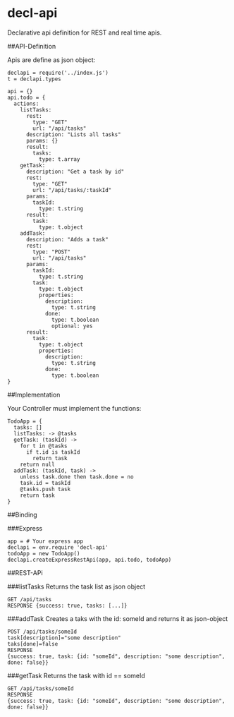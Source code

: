 decl-api
========

Declarative api definition for REST and real time apis. 

##API-Definition

Apis are define as json object:

    declapi = require('../index.js')
    t = declapi.types

    api = {}
    api.todo = {
      actions:
        listTasks:
          rest:
            type: "GET"
            url: "/api/tasks"
          description: "Lists all tasks"
          params: {}
          result:
            tasks:
              type: t.array 
        getTask:
          description: "Get a task by id"
          rest:
            type: "GET"
            url: "/api/tasks/:taskId"
          params:
            taskId:
              type: t.string
          result:
            task:
              type: t.object
        addTask:
          description: "Adds a task"
          rest:
            type: "POST"
            url: "/api/tasks"
          params:
            taskId:
              type: t.string
            task:
              type: t.object
              properties:
                description:
                  type: t.string
                done:
                  type: t.boolean
                  optional: yes
          result:
            task:
              type: t.object
              properties:
                description:
                  type: t.string
                done:
                  type: t.boolean
    }

##Implementation

Your Controller must implement the functions:

    TodoApp = {
      tasks: []
      listTasks: -> @tasks
      getTask: (taskId) -> 
        for t in @tasks
          if t.id is taskId
            return task
        return null
      addTask: (taskId, task) ->
        unless task.done then task.done = no
        task.id = taskId
        @tasks.push task
        return task
    }

##Binding

###Express
    
    app = # Your express app
    declapi = env.require 'decl-api'
    todoApp = new TodoApp()
    declapi.createExpressRestApi(app, api.todo, todoApp)


##REST-APi

###listTasks
Returns the task list as json object

    GET /api/tasks 
    RESPONSE {success: true, tasks: [...]}

###addTask
Creates a taks with the id: someId and returns it as json-object

    POST /api/tasks/someId
    task[description]="some description"
    taks[done]=false
    RESPONSE
    {success: true, task: {id: "someId", description: "some description", done: false}}

###getTask
Returns the task with id == someId

    GET /api/tasks/someId
    RESPONSE
    {success: true, task: {id: "someId", description: "some description", done: false}}
